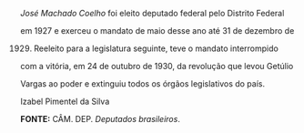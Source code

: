 

*José Machado Coelho* foi eleito deputado federal pelo Distrito Federal

em 1927 e exerceu o mandato de maio desse ano até 31 de dezembro de

1929. Reeleito para a legislatura seguinte, teve o mandato interrompido

com a vitória, em 24 de outubro de 1930, da revolução que levou Getúlio

Vargas ao poder e extinguiu todos os órgãos legislativos do país.



Izabel Pimentel da Silva



**FONTE:** CÂM. DEP. *Deputados brasileiros*.

